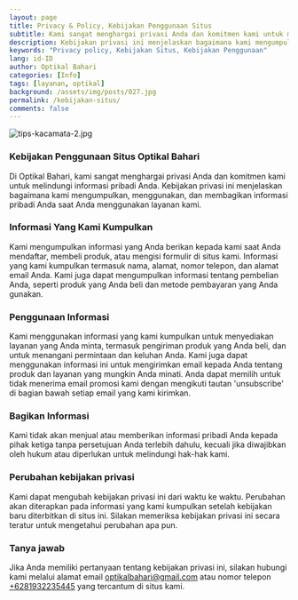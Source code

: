 ```yaml
---
layout: page
title: Privacy & Policy, Kebijakan Penggunaan Situs
subtitle: Kami sangat menghargai privasi Anda dan komitmen kami untuk melindungi informasi pribadi Anda
description: Kebijakan privasi ini menjelaskan bagaimana kami mengumpulkan, menggunakan, dan membagikan informasi pribadi Anda saat Anda menggunakan layanan kami.
keywords: "Privacy policy, Kebijakan Situs, Kebijakan Penggunaan"
lang: id-ID
author: Optikal Bahari
categories: [Info]
tags: [layanan, optikal]
background: /assets/img/posts/027.jpg
permalink: /kebijakan-situs/
comments: false
---
```


<div class="card-deck mb-3">
  <div class="card shadow p-3 mb-5 bg-white rounded">
		  <img src="{{"/assets/img/posts/periksa-mata/periksa-mata-gratis-optikal-bahari-14.jpg" | relative_url }}" class="card-img-top" alt="tips-kacamata-2.jpg">
        <div class="card-body">
        <h3 class="card-title">
            Kebijakan Penggunaan Situs Optikal Bahari
        </h3>
        <p class="card-text text-justify">
            Di Optikal Bahari, kami sangat menghargai privasi Anda dan komitmen kami untuk melindungi informasi pribadi Anda. Kebijakan privasi ini menjelaskan bagaimana kami mengumpulkan, menggunakan, dan membagikan informasi pribadi Anda saat Anda menggunakan layanan kami.
        </p>
        <h3>
            Informasi Yang Kami Kumpulkan
        </h3>
        <p>
            Kami mengumpulkan informasi yang Anda berikan kepada kami saat Anda mendaftar, membeli produk, atau mengisi formulir di situs kami. Informasi yang kami kumpulkan termasuk nama, alamat, nomor telepon, dan alamat email Anda. Kami juga dapat mengumpulkan informasi tentang pembelian Anda, seperti produk yang Anda beli dan metode pembayaran yang Anda gunakan.
        </p>
        <h3>
            Penggunaan Informasi
        </h3>
        <p>
            Kami menggunakan informasi yang kami kumpulkan untuk menyediakan layanan yang Anda minta, termasuk pengiriman produk yang Anda beli, dan untuk menangani permintaan dan keluhan Anda. Kami juga dapat menggunakan informasi ini untuk mengirimkan email kepada Anda tentang produk dan layanan yang mungkin Anda minati. Anda dapat memilih untuk tidak menerima email promosi kami dengan mengikuti tautan 'unsubscribe' di bagian bawah setiap email yang kami kirimkan.
        </p>
        <h3>
            Bagikan Informasi
        </h3>
        <p>
            Kami tidak akan menjual atau memberikan informasi pribadi Anda kepada pihak ketiga tanpa persetujuan Anda terlebih dahulu, kecuali jika diwajibkan oleh hukum atau diperlukan untuk melindungi hak-hak kami.
        </p>
        <h3>
            Perubahan kebijakan privasi
        </h3>
        <p>
            Kami dapat mengubah kebijakan privasi ini dari waktu ke waktu. Perubahan akan diterapkan pada informasi yang kami kumpulkan setelah kebijakan baru diterbitkan di situs ini. Silakan memeriksa kebijakan privasi ini secara teratur untuk mengetahui perubahan apa pun.
        </p>
        <h3>
            Tanya jawab
        </h3>
        <p>
            Jika Anda memiliki pertanyaan tentang kebijakan privasi ini, silakan hubungi kami melalui alamat email <a href="mailto:optikalbahari@gmail.com">optikalbahari@gmail.com</a> atau nomor telepon <a href="https://api.whatsapp.com/send?phone=6281932235445&text=Hallo%2C+saya+butuh+informasi+lebih+lanjut+mengenai+Optikal+Bahari" id="WhatsAppClick" class="WhatsAppCall" title="Call WhatsApp">+6281932235445</a> yang tercantum di situs kami.
        </p>
        </div>
    </div>
</div>

